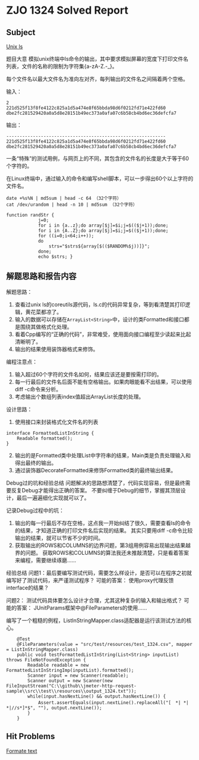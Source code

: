 # ZJO 1324 Solved Report

## Subject
[Unix ls](https://zoj.pintia.cn/problem-sets/91827364500/problems/91827364823)


题目大意
模拟unix终端中ls命令的输出，其中要求模拟屏幕的宽度下打印文件名列表，文件的名称的限制为字符集{a-zA-Z.-_}。

每个文件名以最大文件名为准向左对齐，每列输出的文件名之间隔着两个空格。


输入：
```
2
221d525f13f8fe4122c825a1d5a474e8f65bbda98d6f0212fd71e422fd60
dbe2fc281529420a0a5d8e28151b49ec373a0afa07c6b58cb4bd6ec36defcfa7
```

输出：
```
------------------------------------------------------------
221d525f13f8fe4122c825a1d5a474e8f65bbda98d6f0212fd71e422fd60
dbe2fc281529420a0a5d8e28151b49ec373a0afa07c6b58cb4bd6ec36defcfa7
```

一条“特殊”的测试用例，与网页上的不同，其包含的文件名的长度是大于等于60个字符的。

在Linux终端中，通过输入的命令和编写shell脚本，可以一步得出60个以上字符的文件名。
```
date +%s%N | md5sum | head -c 64 （32个字符）
cat /dev/urandom | head -n 10 | md5sum （32个字符）
```

```
function randStr { 
            j=0; 
            for i in {a..z};do array[$j]=$i;j=$(($j+1));done; 
            for i in {A..Z};do array[$j]=$i;j=$(($j+1));done; 
            for ((i=0;i<64;i++)); 
            do 
                strs="$strs${array[$(($RANDOM%$j))]}"; 
            done; 
            echo $strs; }
```


## 解题思路和报告内容
解题思路：
1. 查看过unix ls的coreutils源代码，ls.c的代码异常复杂，等到看清楚其打印逻辑，黄花菜都凉了。
2. 输入的数据可以存储在```ArrayList<String>```中，设计的类Formatted和接口都是围绕其做格式化处理。
3. 看着Cpp编写的“正确的代码”，非常难受，使用面向接口编程至少读起来比起清晰明了。
4. 输出的结果使用装饰器格式来修饰。

编程注意点：
1. 输入超过60个字符的文件名如何，结果应该还是要按需打印的。
2. 每一行最后的文件名后面不能有空格输出。如果肉眼能看不出结果，可以使用diff -c命令来分析。
3. 考虑输出个数组列表index值超出ArrayList<String>长度的处理。

设计思路：
1. 使用接口来封装格式化文件名的列表
```
interface FormattedListInString {
    Readable formatted();
}
```
2. 输出的是Formatted类中处理List中字符串的结果，Main类是负责处理输入和得出最终的输出。
3. 通过装饰器DecorateFormatted来修饰Formatted类的最终输出结果。


Debug过的坑和经验总结
问题解决的思路想清楚了，代码实现容易，但是最终需要反复Debug才能得出正确的答案。
不要纠缠于Debug的细节，掌握其顶层设计，最后一遍遍细化实现就可以了。

记录Debug过程中的坑：
1. 输出的每一行最后不存在空格，这点我一开始纠结了很久，需要查看ls的命令的结果，才知道正确的打印文件名后实现的结果。
   其实只要用diff -c命令比较输出的结果，就可以节省不少的时间。
2. 获取输出的ROWS和COLUMNS的边界问题，第3组用例容易出现输出结果越界的问题。
   获取ROWS和COLUMNS的算法我还未推敲清楚，只是看着答案来编程，需要继续琢磨……

经验总结
问题1：最后要编写测试代码，需要怎么样设计，是否可以在程序之初就编写好了测试代码，来严谨测试程序？
可能的答案： 使用proxy代理反馈interface的结果？

问题2： 测试代码具体要怎么设计才合理，尤其这种复杂的输入和输出格式？
可能的答案： JUnitParams框架中@FileParameters的使用…… 

编写了一个粗糙的例程，ListInStringMapper.class适配器是运行该测试方法的核心。
```
    @Test
    @FileParameters(value = "src/test/resources/test_1324.csv", mapper = ListInStringMapper.class)
    public void testFormattedListInString(List<String> inputList) throws FileNotFoundException {
        Readable readable = new FormattedListInStringImp(inputList).formatted();
        Scanner input = new Scanner(readable);
        Scanner output = new Scanner(new FileInputStream("C:\\github\\jmeter-http-request-sample\\src\\test\\resources\\output_1324.txt"));
        while(input.hasNextLine() && output.hasNextLine()) {
            Assert.assertEquals(input.nextLine().replaceAll("[　*| *| *|//s*]*$", ""), output.nextLine());
        }
    }
```

## Hit Problems
[Formate text](https://zoj.pintia.cn/problem-sets/91827364500/problems/91827364646)

